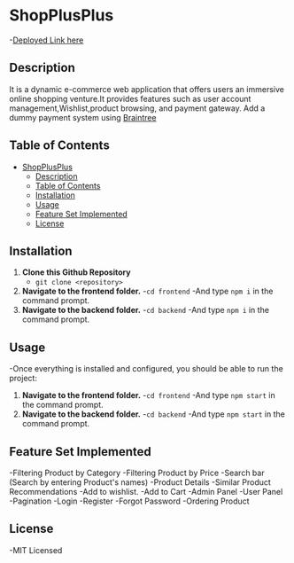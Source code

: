 # ShopPlusPlus
 -[Deployed Link here](https://shop-plus.vercel.app/)
 
## Description
 It is a dynamic e-commerce web application that offers users an immersive online shopping venture.It provides features such as user account management,Wishlist,product browsing, and payment gateway.
Add a dummy payment system using [Braintree](https://www.braintreepayments.com/)


## Table of Contents

- [ShopPlusPlus](#shopplusplus)
  - [Description](#description)
  - [Table of Contents](#table-of-contents)
  - [Installation](#installation)
  - [Usage](#usage)
  - [Feature Set Implemented](#feature-set-implemented)
  - [License](#license)

## Installation

  1. **Clone this Github Repository**
     - `git clone <repository>`
  2. **Navigate to the frontend folder.**
     -`cd frontend`
     -And type `npm i` in the command prompt.
  3. **Navigate to the backend folder.**
     -`cd backend`
     -And type `npm i` in the command prompt.

## Usage

  -Once everything is installed and configured, you should be able to run the project:

   1. **Navigate to the frontend folder.**
     -`cd frontend`
     -And type `npm start` in the command prompt.
   2. **Navigate to the backend folder.**
     -`cd backend`
     -And type `npm start` in the command prompt.


## Feature Set Implemented

-Filtering Product by Category
-Filtering Product by Price
-Search bar (Search by entering Product's names)
-Product Details
-Similar Product Recommendations
-Add to wishlist. 
-Add to Cart
-Admin Panel
-User Panel
-Pagination
-Login
-Register
-Forgot Password
-Ordering Product
 
## License

 -MIT Licensed
